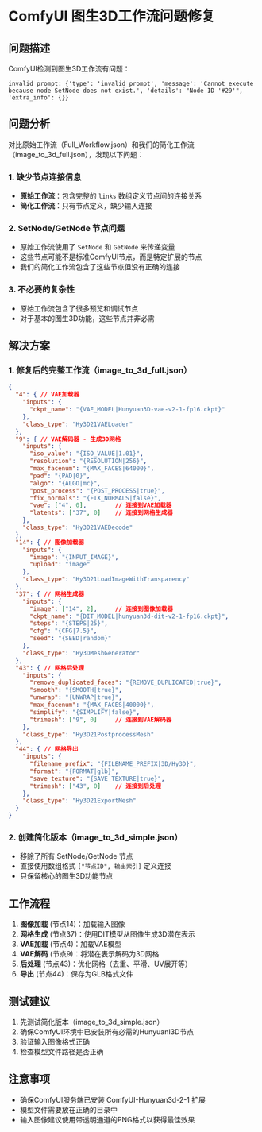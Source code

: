 # ComfyUI 图生3D工作流问题修复

## 问题描述

ComfyUI检测到图生3D工作流有问题：
```
invalid prompt: {'type': 'invalid_prompt', 'message': 'Cannot execute because node SetNode does not exist.', 'details': "Node ID '#29'", 'extra_info': {}}
```

## 问题分析

对比原始工作流（Full_Workflow.json）和我们的简化工作流（image_to_3d_full.json），发现以下问题：

### 1. 缺少节点连接信息
- **原始工作流**：包含完整的 `links` 数组定义节点间的连接关系
- **简化工作流**：只有节点定义，缺少输入连接

### 2. SetNode/GetNode 节点问题
- 原始工作流使用了 `SetNode` 和 `GetNode` 来传递变量
- 这些节点可能不是标准ComfyUI节点，而是特定扩展的节点
- 我们的简化工作流包含了这些节点但没有正确的连接

### 3. 不必要的复杂性
- 原始工作流包含了很多预览和调试节点
- 对于基本的图生3D功能，这些节点并非必需

## 解决方案

### 1. 修复后的完整工作流（image_to_3d_full.json）
```json
{
  "4": { // VAE加载器
    "inputs": {
      "ckpt_name": "{VAE_MODEL|Hunyuan3D-vae-v2-1-fp16.ckpt}"
    },
    "class_type": "Hy3D21VAELoader"
  },
  "9": { // VAE解码器 - 生成3D网格
    "inputs": {
      "iso_value": "{ISO_VALUE|1.01}",
      "resolution": "{RESOLUTION|256}",
      "max_facenum": "{MAX_FACES|64000}",
      "pad": "{PAD|0}",
      "algo": "{ALGO|mc}",
      "post_process": "{POST_PROCESS|true}",
      "fix_normals": "{FIX_NORMALS|false}",
      "vae": ["4", 0],        // 连接到VAE加载器
      "latents": ["37", 0]    // 连接到网格生成器
    },
    "class_type": "Hy3D21VAEDecode"
  },
  "14": { // 图像加载器
    "inputs": {
      "image": "{INPUT_IMAGE}",
      "upload": "image"
    },
    "class_type": "Hy3D21LoadImageWithTransparency"
  },
  "37": { // 网格生成器
    "inputs": {
      "image": ["14", 2],     // 连接到图像加载器
      "ckpt_name": "{DIT_MODEL|hunyuan3d-dit-v2-1-fp16.ckpt}",
      "steps": "{STEPS|25}",
      "cfg": "{CFG|7.5}",
      "seed": "{SEED|random}"
    },
    "class_type": "Hy3DMeshGenerator"
  },
  "43": { // 网格后处理
    "inputs": {
      "remove_duplicated_faces": "{REMOVE_DUPLICATED|true}",
      "smooth": "{SMOOTH|true}",
      "unwrap": "{UNWRAP|true}",
      "max_facenum": "{MAX_FACES|40000}",
      "simplify": "{SIMPLIFY|false}",
      "trimesh": ["9", 0]     // 连接到VAE解码器
    },
    "class_type": "Hy3D21PostprocessMesh"
  },
  "44": { // 网格导出
    "inputs": {
      "filename_prefix": "{FILENAME_PREFIX|3D/Hy3D}",
      "format": "{FORMAT|glb}",
      "save_texture": "{SAVE_TEXTURE|true}",
      "trimesh": ["43", 0]    // 连接到后处理
    },
    "class_type": "Hy3D21ExportMesh"
  }
}
```

### 2. 创建简化版本（image_to_3d_simple.json）
- 移除了所有 SetNode/GetNode 节点
- 直接使用数组格式 `["节点ID", 输出索引]` 定义连接
- 只保留核心的图生3D功能节点

## 工作流程

1. **图像加载** (节点14)：加载输入图像
2. **网格生成** (节点37)：使用DIT模型从图像生成3D潜在表示
3. **VAE加载** (节点4)：加载VAE模型
4. **VAE解码** (节点9)：将潜在表示解码为3D网格
5. **后处理** (节点43)：优化网格（去重、平滑、UV展开等）
6. **导出** (节点44)：保存为GLB格式文件

## 测试建议

1. 先测试简化版本（image_to_3d_simple.json）
2. 确保ComfyUI环境中已安装所有必需的HunyuanI3D节点
3. 验证输入图像格式正确
4. 检查模型文件路径是否正确

## 注意事项

- 确保ComfyUI服务端已安装 ComfyUI-Hunyuan3d-2-1 扩展
- 模型文件需要放在正确的目录中
- 输入图像建议使用带透明通道的PNG格式以获得最佳效果
